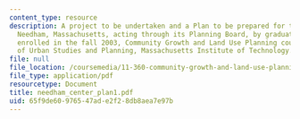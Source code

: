 ```yaml
---
content_type: resource
description: A project to be undertaken and a Plan to be prepared for the Town of
  Needham, Massachusetts, acting through its Planning Board, by graduate students
  enrolled in the fall 2003, Community Growth and Land Use Planning course, Department
  of Urban Studies and Planning, Massachusetts Institute of Technology.
file: null
file_location: /coursemedia/11-360-community-growth-and-land-use-planning-fall-2003/65f9de60976547ade2f28db8aea7e97b_needham_center_plan1.pdf
file_type: application/pdf
resourcetype: Document
title: needham_center_plan1.pdf
uid: 65f9de60-9765-47ad-e2f2-8db8aea7e97b
---
```

